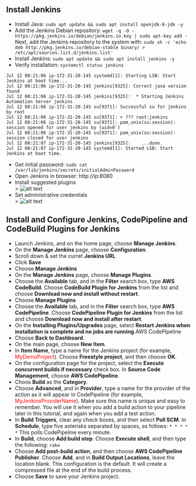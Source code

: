 ## Install Jenkins

 - Install Java:  `sudo apt update && sudo apt install openjdk-8-jdk -y`
 - Add the Jenkins Debian repository: 
	    `wget -q -O - https://pkg.jenkins.io/debian/jenkins.io.key | sudo apt-key add -`<br /> 
Next, add the Jenkins repository to the system with:
`sudo sh -c 'echo deb http://pkg.jenkins.io/debian-stable binary/ > /etc/apt/sources.list.d/jenkins.list'`
- Install Jenkins: `sudo apt update && sudo apt install jenkins -y`
- Verify installation: `systemctl status jenkins`<br />
```
Jul 12 08:21:06 ip-172-31-20-145 systemd[1]: Starting LSB: Start Jenkins at boot time...
Jul 12 08:21:06 ip-172-31-20-145 jenkins[9325]: Correct java version found
Jul 12 08:21:06 ip-172-31-20-145 jenkins[9325]:  * Starting Jenkins Automation Server jenkins
Jul 12 08:21:06 ip-172-31-20-145 su[9371]: Successful su for jenkins by root
Jul 12 08:21:06 ip-172-31-20-145 su[9371]: + ??? root:jenkins
Jul 12 08:21:06 ip-172-31-20-145 su[9371]: pam_unix(su:session): session opened for user jenkins by (uid=0`)
Jul 12 08:21:06 ip-172-31-20-145 su[9371]: pam_unix(su:session): session closed for user jenkins
Jul 12 08:21:07 ip-172-31-20-145 jenkins[9325]:    ...done.
Jul 12 08:21:07 ip-172-31-20-145 systemd[1]: Started LSB: Start Jenkins at boot time.
```
- Get initial password: `sudo cat /var/lib/jenkins/secrets/initialAdminPassword`
- Open Jenkins in browser: http://ip:8080
- Install suggested plugins <br/>>
  ![alt text](https://linuxize.com/post/how-to-install-jenkins-on-ubuntu-18-04/customize-jenkins.jpg)
- Set administrative credentials<br/>>
 ![alt text](https://github.com/germanilia/Module-02---Jenkins-CodeBuild/blob/master/images/jenkins_login.png?raw=true)

## Install and Configure Jenkins, CodePipeline and CodeBuild Plugins for Jenkins
- Launch Jenkins, and on the home page, choose **Manage Jenkins**.
- On the **Manage Jenkins** page, choose **Configuration**.
- Scroll down & set the curret **Jenkins URL**
- Click **Save**
- Choose **Manage Jenkins**
- On the **Manage Jenkins** page, choose **Manage Plugins**.
- Choose the **Available** tab, and in the **Filter** search box, type **AWS CodeBuild**. Choose **CodeBuild Plugin for Jenkins** from the list and choose **Download now and install without restart**.
- Choose **Manage Plugins**
- Choose the **Available** tab, and in the **Filter** search box, type **AWS CodePipeline**. Choose **CodePipeline Plugin for Jenkins** from the list and choose **Download now and install after restart**.
- On the **Installing Plugins/Upgrades** page, select **Restart Jenkins when installation is complete and no jobs are running**.AWS CodePipeline
- Choose **Back to Dashboard**.
- On the main page, choose **New Item**.
- In **Item Name**, type a name for the Jenkins project (for example, <span style="color:red">MyDemoProject</span>). Choose **Freestyle project**, and then choose **OK**.
- On the configuration page for the project, select the **Execute concurrent builds if necessary** check box. In **Source Code Management**, choose **AWS CodePipeline**.
- Choos **Build** as the **Category**.
- Choose **Advanced**, and in **Provider**, type a name for the provider of the action as it will appear in CodePipeline (for example, <span style="color:red">MyJenkinsProviderName</span>). Make sure this name is unique and easy to remember. You will use it when you add a build action to your pipeline later in this tutorial, and again when you add a test action.
- In **Build Triggers**, clear any check boxes, and then select **Poll SCM**. In **Schedule**, type five asterisks separated by spaces, as follows: `* * * * *` This polls CodePipeline every minute.
- In **Build**, choose **Add build step**. Choose **Execute shell**, and then type the following: `rake`
- Choose **Add post-build action**, and then choose **AWS CodePipeline Publisher**. Choose **Add**, and in **Build Output Locations**, leave the location blank. This configuration is the default. It will create a compressed file at the end of the build process.
- Choose **Save** to save your Jenkins project.

